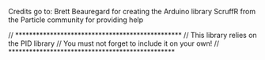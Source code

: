 Credits go to:
Brett Beauregard for creating the Arduino library
ScruffR from the Particle community for providing help

// ************************************************
// This library relies on the PID library
// You must not forget to include it on your own!
// ************************************************